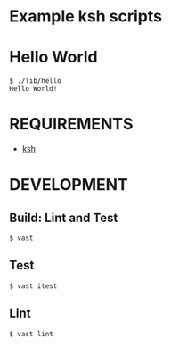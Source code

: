 # Example ksh scripts

# Hello World

```console
$ ./lib/hello
Hello World!
```

# REQUIREMENTS

* [ksh](http://kornshell.com/)

# DEVELOPMENT

## Build: Lint and Test

```console
$ vast
```

## Test

```console
$ vast itest
```

## Lint

```console
$ vast lint
```
